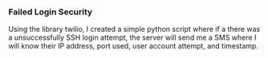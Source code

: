 ### Failed Login Security

Using the library twilio, I created a simple python script where if a there was a unsuccessfully SSH login attempt, the server will send me a SMS where I will know their IP address, port used, user account attempt, and timestamp.
